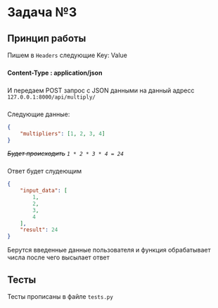 # Задача №3

## Принцип работы

Пишем в `Headers` следующие Key: Value
###
**Content-Type : application/json**
###
И передаем POST запрос с JSON данными на данный адресс `127.0.0.1:8000/api/multiply/`
###
Следующие данные:
```json
{
    "multipliers": [1, 2, 3, 4]
}
```
_~~Будет происходить~~ `1 * 2 * 3 * 4 = 24`_
###
Ответ будет слудеющим
```json
{
    "input_data": [
        1,
        2,
        3,
        4
    ],
    "result": 24
}
```
Берутся введенные данные пользователя и функция обрабатывает числа после чего высылает ответ

## Тесты
Тесты прописаны в файле `tests.py`
